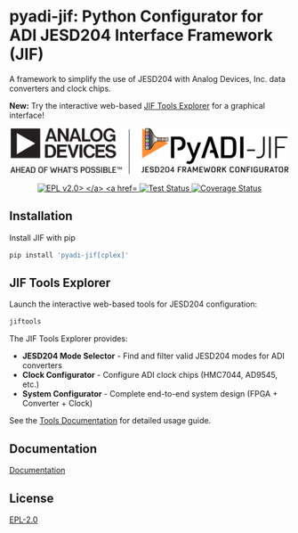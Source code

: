 # pyadi-jif: Python Configurator for ADI JESD204 Interface Framework (JIF)

A framework to simplify the use of JESD204 with Analog Devices, Inc. data converters and clock chips.

**New:** Try the interactive web-based [JIF Tools Explorer](#jif-tools-explorer) for a graphical interface!

<p align="center">
<img src="doc/source/imgs/PyADI-JIF_logo.png" width="500" alt="PyADI-JIF Logo"> </br>
</p>

<p align="center">

<a href="https://opensource.org/licenses/">
<img src="https://img.shields.io/badge/License-EPL%20v2-blue.svg" alt="EPL v2.0>
</a>

<a href="https://github.com/analogdevicesinc/pyadi-jif/actions/workflows/tests.yml">
<img src="https://github.com/analogdevicesinc/pyadi-jif/actions/workflows/tests.yml/badge.svg" alt="Test Status">
</a>

<a href="https://codecov.io/gh/analogdevicesinc/pyadi-jif">
<img src="https://codecov.io/gh/analogdevicesinc/pyadi-jif/branch/main/graph/badge.svg?token=WVSRCSXFWL" alt="Coverage Status">
</a>
</p>

## Installation

Install JIF with pip

```bash
pip install 'pyadi-jif[cplex]'
```

## JIF Tools Explorer

Launch the interactive web-based tools for JESD204 configuration:

```bash
jiftools
```

The JIF Tools Explorer provides:
- **JESD204 Mode Selector** - Find and filter valid JESD204 modes for ADI converters
- **Clock Configurator** - Configure ADI clock chips (HMC7044, AD9545, etc.)
- **System Configurator** - Complete end-to-end system design (FPGA + Converter + Clock)

See the [Tools Documentation](https://analogdevicesinc.github.io/pyadi-jif/main/tools.html) for detailed usage guide.

## Documentation

[Documentation](https://analogdevicesinc.github.io/pyadi-jif/main/)


## License

[EPL-2.0](https://www.eclipse.org/legal/epl-2.0/)
